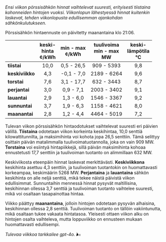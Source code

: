 *Ensi viikon pörssisähkön hinnat vaihtelevat suuresti, erityisesti tiistaina kohonneiden hintojen vuoksi. Viikonlopun lähestyessä hinnat kuitenkin laskevat, tehden viikonlopusta edullisemman ajankohdan sähkönkulutukseen.*

Pörssisähkön hintaennuste on päivitetty maanantaina klo 21:06.

|             | keski-<br>hinta<br>¢/kWh | min - max<br>¢/kWh | tuulivoima<br>min - max<br>MW | keski-<br>lämpötila<br>°C |
|:-------------|:----------------:|:----------------:|:-------------:|:-------------:|
| **tiistai**  | 10,0             | 0,5 - 26,5       | 909 - 5393    | 9,8           |
| **keskiviikko** | 4,3             | -0,1 - 7,0       | 2189 - 6264   | 9,6           |
| **torstai**  | 7,6             | 3,1 - 17,7       | 632 - 3443    | 8,7           |
| **perjantai**| 3,0             | 0,9 - 7,1        | 2003 - 3402   | 9,1           |
| **lauantai** | 2,9             | 1,3 - 6,0        | 1546 - 3367   | 9,2           |
| **sunnuntai**| 3,7             | 1,9 - 6,3        | 1158 - 4621   | 8,0           |
| **maanantai**| 2,8             | 1,2 - 4,4        | 4464 - 5019   | 7,2           |

Tulevan viikon pörssisähkön hintaodotukset vaihtelevat suuresti eri päivien välillä. **Tiistaina** odotetaan viikon korkeinta keskihintaa, 10,0 senttiä kilowattitunnilta, ja maksimihinta voi kohota jopa 26,5 senttiin. Tämä selittyy osittain päivän matalimmalla tuulivoimatuotannolla, joka on vain 909 MW. **Torstaina** voi esiintyä hintapiikkejä, sillä päivän maksimihinta kohoaa ennustetusti 17,7 senttiin ja tuulivoiman tuotanto on alimmillaan 632 MW.

Keskiviikosta eteenpäin hinnat laskevat merkittävästi. **Keskiviikkona** keskihinta asettuu 4,3 senttiin, ja tuulivoiman tuotantokin on huomattavasti korkeampaa, keskimäärin 5268 MW. **Perjantaina** ja **lauantaina** sähkön keskihinta on alle neljä senttiä, mikä tekee näistä päivistä viikon edullisimmat. Sunnuntaihin mennessä hinnat pysyvät maltillisina, keskihinnan ollessa 3,7 senttiä ja tuulivoiman tuotanto vaihtelee suuresti, mikä voi osaltaan tasapainottaa hintaa.

Viikko päättyy **maanantaina**, jolloin hintojen odotetaan pysyvän alhaisina, keskihinnan ollessa 2,8 senttiä. Tuulivoiman tuotanto on tällöin vakiintunutta, mikä osaltaan tukee vakaata hintatasoa. Yleisesti ottaen viikon alku on hintojen osalta vaihteleva, mutta loppuviikko on ennusteen mukaan huomattavasti edullisempi.

*Tulevaa viikkoa tarkkailee gpt-4o.* 🌬️
